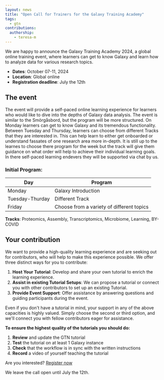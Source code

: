 ```yaml
---
layout: news
title: "Open Call for Trainers for the Galaxy Training Academy"
tags:
  - gtn
contributions:
  authorship:
    - teresa-m
---
```


We are happy to announce the Galaxy Training Academy 2024, a global online training event, where learners can get to know Galaxy and learn how to analyze data for various research topics.


- **Dates**: October 07-11, 2024
- **Location**: Global online
- **Registration deadline**: July the 12th

## The event

The event will provide a self-paced online learning experience for learners who would like to dive into the depths of Galaxy data analysis. The event is similar to the Smörgåsbord, but the program will be more structured. On Monday learners can get to know Galaxy and its tremendous functionality. Between Tuesday and Thursday, learners can choose from different Tracks that they are interested in. This can help learn to either get onboarded or understand fassates of one research area more in-depth. It is still up to the learnes to choose there program for the week but the track will give them guidance on what order will help to achieve their individual learning goals. In there self-paced learning endevers they will be supported via chat by us.

### Initial Program:


Day | Program
--- | ---
Monday | Galaxy Introduction
Tuesday-Thurday | Different Track
Friday |Choose from a variety of different topics
    

**Tracks**: Proteomics, Assembly, Transcriptomics, Microbiome, Learning, BY-COVID 


## Your contribution

We want to provide a high-quality learning experience and are seeking out for contributors, who will help to make this experience possible. We offer three distinct ways for you to contribute:

1. **Host Your Tutorial**: Develop and share your own tutorial to enrich the learning experience.
2. **Assist in existing Tutorial Setups**: We can propose a tutorial or connect you with other contributors to set up an existing Tutorial.
3. **Provide Event Support**: Offer assistance by answering questions and guiding participants during the event.

Even if you don't have a tutorial in mind, your support in any of the above capacities is highly valued. Simply choose the second or third option, and we'll connect you with fellow contributors eager for assistance.

**To ensure the highest quality of the tutorials you should do:**
1. **Review** and update the GTN tutorial
2. **Test** the tutorial on at least 1 Galaxy instance
3. **Check** that the workflow is in sync with the written instructions
4. **Record** a video of yourself teaching the tutorial

Are you interested? [Register now](https://forms.gle/B554dNtN5HEuC5XY9)

We leave the call open until July the 12th. 
